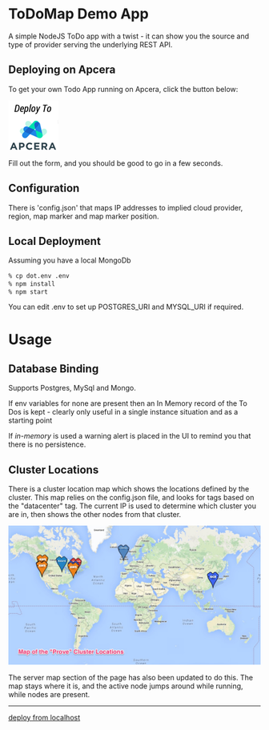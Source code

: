 
# ToDoMap Demo App

A simple NodeJS ToDo app with a twist - it can show you the source and type of provider serving the underlying REST API.

## Deploying on Apcera

To get your own Todo App running on Apcera, click the button below:

[![Deploy](button.png)](http://deployer.demo.proveapcera.io/?template=https://github.com/jamiesmith/sample-deployer)

Fill out the form, and you should be good to go in a few seconds.


## Configuration

There is 'config.json' that maps IP addresses to implied cloud provider, region, map marker and map marker position.

## Local Deployment

Assuming you have a local MongoDb

```console
% cp dot.env .env
% npm install
% npm start
```

You can edit .env to set up POSTGRES_URI and MYSQL_URI if required.

# Usage

## Database Binding

Supports Postgres, MySql and Mongo.

If env variables for none are present then an In Memory record of the To Dos is kept - clearly only useful in a single instance situation and as a starting point 

If *in-memory* is used a warning alert is placed in the UI to remind you that there is no persistence.

## Cluster Locations
There is a cluster location map which shows the locations defined by the cluster.  This map relies on the config.json file, and looks for tags based on the "datacenter" tag.  The current IP is used to determine which cluster you are in, then shows the other nodes from that cluster.

![Sample Cluster Locations](./prove-cluster.jpg)

The server map section of the page has also been updated to do this.  The map stays where it is, and the active node jumps around while running, while nodes are present.



-----

[deploy from localhost](http://localhost:3000/?template=https://github.com/jamiesmith/sample-deployer)